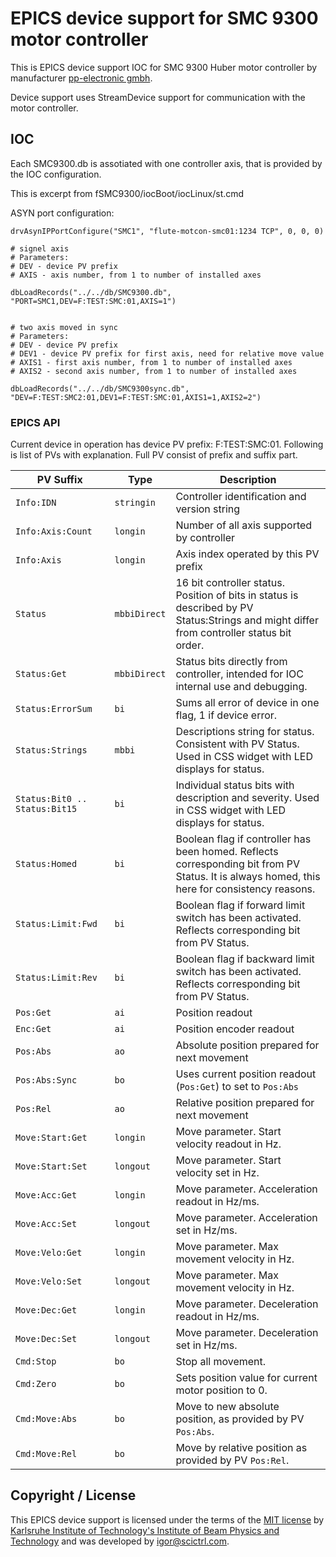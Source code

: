 # EPICS device support for SMC 9300 motor controller


This is EPICS device support IOC for SMC 9300 Huber motor controller by manufacturer [pp-electronic gmbh](www.pp-electronic.de).

Device support uses StreamDevice support for communication with the motor controller.

## IOC


Each SMC9300.db is assotiated with one controller axis, that is provided by the IOC configuration.

This is excerpt from fSMC9300/iocBoot/iocLinux/st.cmd

ASYN port configuration:

```
drvAsynIPPortConfigure("SMC1", "flute-motcon-smc01:1234 TCP", 0, 0, 0)

# signel axis
# Parameters:
# DEV - device PV prefix
# AXIS - axis number, from 1 to number of installed axes

dbLoadRecords("../../db/SMC9300.db", "PORT=SMC1,DEV=F:TEST:SMC:01,AXIS=1")


# two axis moved in sync
# Parameters:
# DEV - device PV prefix
# DEV1 - device PV prefix for first axis, need for relative move value
# AXIS1 - first axis number, from 1 to number of installed axes
# AXIS2 - second axis number, from 1 to number of installed axes

dbLoadRecords("../../db/SMC9300sync.db", "DEV=F:TEST:SMC2:01,DEV1=F:TEST:SMC:01,AXIS1=1,AXIS2=2")
```

### EPICS API

Current device in operation has device PV prefix: F:TEST:SMC:01. Following is list of PVs with explanation. Full PV consist of prefix and suffix part.



| PV Suffix | Type | Description |
| --- | --- | --- |
| `Info:IDN` | `stringin` | Controller identification and version string |
| `Info:Axis:Count` | `longin` | Number of all axis supported by controller |
| `Info:Axis` | `longin` | Axis index operated by this PV prefix |
| `Status` | `mbbiDirect` | 16 bit controller status. Position of bits in status is described by PV Status:Strings and might differ from controller status bit order. |
| `Status:Get` | `mbbiDirect` | Status bits directly from controller, intended for IOC internal use and debugging. |
| `Status:ErrorSum` | `bi` | Sums all error of device in one flag, 1 if device error. |
| `Status:Strings` | `mbbi` | Descriptions string for status. Consistent with PV Status. Used in CSS widget with LED displays for status. |
| `Status:Bit0 .. Status:Bit15` | `bi` | Individual status bits with description and severity. Used in CSS widget with LED displays for status. |
| `Status:Homed` | `bi` | Boolean flag if controller has been homed. Reflects corresponding bit from PV Status. It is always homed, this here for consistency reasons. |
| `Status:Limit:Fwd` | `bi` | Boolean flag if forward limit switch has been activated. Reflects corresponding bit from PV Status. |
| `Status:Limit:Rev` | `bi` | Boolean flag if backward limit switch has been activated. Reflects corresponding bit from PV Status. |
| `Pos:Get` | `ai` | Position readout |
| `Enc:Get` | `ai` | Position encoder readout |
| `Pos:Abs` | `ao` | Absolute position prepared for next movement |
| `Pos:Abs:Sync` | `bo` | Uses current position readout (`Pos:Get`) to set to `Pos:Abs` |
| `Pos:Rel` | `ao` | Relative position prepared for next movement |
| `Move:Start:Get` | `longin` | Move parameter. Start velocity readout in Hz. |
| `Move:Start:Set` | `longout` | Move parameter. Start velocity set in Hz. |
| `Move:Acc:Get` | `longin` | Move parameter. Acceleration readout in Hz/ms. |
| `Move:Acc:Set` | `longout` | Move parameter. Acceleration set in Hz/ms. |
| `Move:Velo:Get` | `longin` | Move parameter. Max movement velocity in Hz. |
| `Move:Velo:Set` | `longout` | Move parameter. Max movement velocity in Hz. |
| `Move:Dec:Get` | `longin` | Move parameter. Deceleration readout in Hz/ms. |
| `Move:Dec:Set` | `longout` | Move parameter. Deceleration set in Hz/ms. |
| `Cmd:Stop` | `bo` | Stop all movement. |
| `Cmd:Zero` | `bo` | Sets position value for current motor position to 0. |
| `Cmd:Move:Abs` | `bo` | Move to new absolute position, as provided by PV `Pos:Abs`. |
| `Cmd:Move:Rel` | `bo` | Move by relative position as provided by PV `Pos:Rel`. |



## Copyright / License

This EPICS device support is licensed under the terms of the [MIT license](LICENSE) by 
[Karlsruhe Institute of Technology's Institute of Beam Physics and Technology](https://www.ibpt.kit.edu/) 
and was developed by [igor@scictrl.com](http://scictrl.com).
